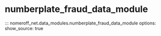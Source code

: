 # numberplate_fraud_data_module
::: nomeroff_net.data_modules.numberplate_fraud_data_module
        options:
            show_source: true
